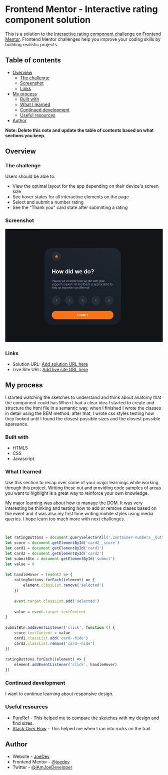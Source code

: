 # Frontend Mentor - Interactive rating component solution

This is a solution to the [Interactive rating component challenge on Frontend Mentor](https://www.frontendmentor.io/challenges/interactive-rating-component-koxpeBUmI). Frontend Mentor challenges help you improve your coding skills by building realistic projects.

## Table of contents

- [Overview](#overview)
  - [The challenge](#the-challenge)
  - [Screenshot](#screenshot)
  - [Links](#links)
- [My process](#my-process)
  - [Built with](#built-with)
  - [What I learned](#what-i-learned)
  - [Continued development](#continued-development)
  - [Useful resources](#useful-resources)
- [Author](#author)

**Note: Delete this note and update the table of contents based on what sections you keep.**

## Overview

### The challenge

Users should be able to:

- View the optimal layout for the app depending on their device's screen size
- See hover states for all interactive elements on the page
- Select and submit a number rating
- See the "Thank you" card state after submitting a rating

### Screenshot

![](./screenshot.jpg)

### Links

- Solution URL: [Add solution URL here](https://www.frontendmentor.io/solutions/simple-component-using-html-css-and-javascript-Hk5pzbrNc)
- Live Site URL: [Add live site URL here](https://iamjoedeveloper.github.io/interactive-rating-component/)

## My process

I started watching the sketches to understand and think about anatomy that the component could has
When I had a clear idea I started to create and structure the html file in a semantic way, when I finished I wrote the classes in detail using the BEM method.
after that, I wrote css styles testing how they looked until I found the closest possible sizes and the closest possible apareance.

### Built with

- HTML5
- CSS
- Javascript

### What I learned

Use this section to recap over some of your major learnings while working through this project. Writing these out and providing code samples of areas you want to highlight is a great way to reinforce your own knowledge.

My major learning was about how to manage the DOM. It was very interesting be thinking and testing how to add or remove clases based on the event and it was also my first time writing mobile styles using media queries. I hope learn too much more with next challenges.

```

```

```

```

```js
let ratingButtons = document.querySelectorAll('.container-numbers__button')
let score = document.getElementById('card2__score')
let card1 = document.getElementById('card1')
let card2 = document.getElementById('card2')
let submitBtn = document.getElementById('submit')
let value = 0

let handleHover = (event) => {
	ratingButtons.forEach((element) => {
		element.classList.remove('selected')
	})

	event.target.classList.add('selected')

	value = event.target.textContent
}

submitBtn.addEventListener('click', function () {
	score.textContent = value
	card1.classList.add('card--hide')
	card2.classList.remove('card--hide')
})

ratingButtons.forEach((element) => {
	element.addEventListener('click', handleHover)
})
```

### Continued development

I want to continue learning about responsive design.

### Useful resources

- [PureRef](https://www.pureref.com) - This helped me to compare the sketches with my design and find sizes.
- [Stack Over Flow](https://es.stackoverflow.com/) - This helped me when I ran into rocks on the trail.

## Author

- Website - [JoeDev](https://www.Joejs.dev)
- Frontend Mentor - [@joedev](https://www.frontendmentor.io/profile/iAmJoeDeveloper)
- Twitter - [@iAmJoeDeveloper](https://twitter.com/iAmJoeDeveloper)
